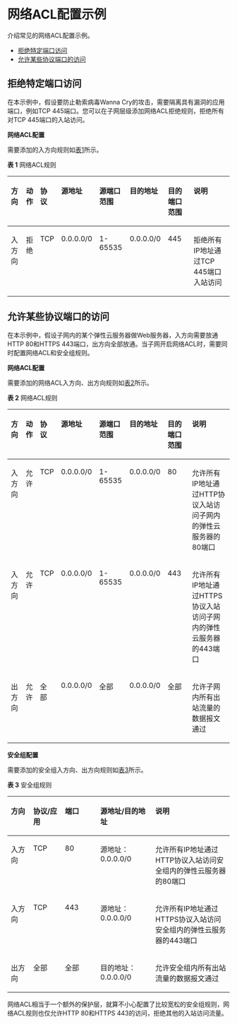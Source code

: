 # 网络ACL配置示例<a name="acl_0002"></a>

介绍常见的网络ACL配置示例。

-   [拒绝特定端口访问](#section11312173319432)
-   [允许某些协议端口的访问](#section61291659102216)

## 拒绝特定端口访问<a name="section11312173319432"></a>

在本示例中，假设要防止勒索病毒Wanna Cry的攻击，需要隔离具有漏洞的应用端口，例如TCP 445端口。您可以在子网层级添加网络ACL拒绝规则，拒绝所有对TCP 445端口的入站访问。

**网络ACL配置**

需要添加的入方向规则如[表1](#table553618145582)所示。

**表 1**  网络ACL规则

<a name="table553618145582"></a>
<table><thead align="left"><tr id="row1536191465810"><th class="cellrowborder" valign="top" width="7.26%" id="mcps1.2.9.1.1"><p id="p6536131425817"><a name="p6536131425817"></a><a name="p6536131425817"></a>方向</p>
</th>
<th class="cellrowborder" valign="top" width="5.779999999999999%" id="mcps1.2.9.1.2"><p id="p1253641416587"><a name="p1253641416587"></a><a name="p1253641416587"></a>动作</p>
</th>
<th class="cellrowborder" valign="top" width="6.859999999999999%" id="mcps1.2.9.1.3"><p id="p5536171415817"><a name="p5536171415817"></a><a name="p5536171415817"></a>协议</p>
</th>
<th class="cellrowborder" valign="top" width="8.93%" id="mcps1.2.9.1.4"><p id="p853691455815"><a name="p853691455815"></a><a name="p853691455815"></a>源地址</p>
</th>
<th class="cellrowborder" valign="top" width="13.950000000000001%" id="mcps1.2.9.1.5"><p id="p8536114165813"><a name="p8536114165813"></a><a name="p8536114165813"></a>源端口范围</p>
</th>
<th class="cellrowborder" valign="top" width="15.75%" id="mcps1.2.9.1.6"><p id="p15536181495819"><a name="p15536181495819"></a><a name="p15536181495819"></a>目的地址</p>
</th>
<th class="cellrowborder" valign="top" width="14.06%" id="mcps1.2.9.1.7"><p id="p135361214105818"><a name="p135361214105818"></a><a name="p135361214105818"></a>目的端口范围</p>
</th>
<th class="cellrowborder" valign="top" width="27.41%" id="mcps1.2.9.1.8"><p id="p85369147584"><a name="p85369147584"></a><a name="p85369147584"></a>说明</p>
</th>
</tr>
</thead>
<tbody><tr id="row20536131455815"><td class="cellrowborder" valign="top" width="7.26%" headers="mcps1.2.9.1.1 "><p id="p175361814165817"><a name="p175361814165817"></a><a name="p175361814165817"></a>入方向</p>
</td>
<td class="cellrowborder" valign="top" width="5.779999999999999%" headers="mcps1.2.9.1.2 "><p id="p1053616146583"><a name="p1053616146583"></a><a name="p1053616146583"></a>拒绝</p>
</td>
<td class="cellrowborder" valign="top" width="6.859999999999999%" headers="mcps1.2.9.1.3 "><p id="p453651419586"><a name="p453651419586"></a><a name="p453651419586"></a>TCP</p>
</td>
<td class="cellrowborder" valign="top" width="8.93%" headers="mcps1.2.9.1.4 "><p id="p153691419583"><a name="p153691419583"></a><a name="p153691419583"></a>0.0.0.0/0</p>
</td>
<td class="cellrowborder" valign="top" width="13.950000000000001%" headers="mcps1.2.9.1.5 "><p id="p5536181412589"><a name="p5536181412589"></a><a name="p5536181412589"></a>1-65535</p>
</td>
<td class="cellrowborder" valign="top" width="15.75%" headers="mcps1.2.9.1.6 "><p id="p8536171495815"><a name="p8536171495815"></a><a name="p8536171495815"></a>0.0.0.0/0</p>
</td>
<td class="cellrowborder" valign="top" width="14.06%" headers="mcps1.2.9.1.7 "><p id="p65360144584"><a name="p65360144584"></a><a name="p65360144584"></a>445</p>
</td>
<td class="cellrowborder" valign="top" width="27.41%" headers="mcps1.2.9.1.8 "><p id="p13536614155813"><a name="p13536614155813"></a><a name="p13536614155813"></a>拒绝所有IP地址通过TCP 445端口入站访问</p>
</td>
</tr>
</tbody>
</table>

## 允许某些协议端口的访问<a name="section61291659102216"></a>

在本示例中，假设子网内的某个弹性云服务器做Web服务器，入方向需要放通HTTP 80和HTTPS 443端口，出方向全部放通。当子网开启网络ACL时，需要同时配置网络ACL和安全组规则。

**网络ACL配置**

需要添加的网络ACL入方向、出方向规则如[表2](#table195634095313)所示。

**表 2**  网络ACL规则

<a name="table195634095313"></a>
<table><thead align="left"><tr id="row56214055319"><th class="cellrowborder" valign="top" width="7.26%" id="mcps1.2.9.1.1"><p id="p16212405538"><a name="p16212405538"></a><a name="p16212405538"></a>方向</p>
</th>
<th class="cellrowborder" valign="top" width="5.779999999999999%" id="mcps1.2.9.1.2"><p id="p1863340165319"><a name="p1863340165319"></a><a name="p1863340165319"></a>动作</p>
</th>
<th class="cellrowborder" valign="top" width="6.859999999999999%" id="mcps1.2.9.1.3"><p id="p10631640155318"><a name="p10631640155318"></a><a name="p10631640155318"></a>协议</p>
</th>
<th class="cellrowborder" valign="top" width="8.93%" id="mcps1.2.9.1.4"><p id="p66324013535"><a name="p66324013535"></a><a name="p66324013535"></a>源地址</p>
</th>
<th class="cellrowborder" valign="top" width="13.950000000000001%" id="mcps1.2.9.1.5"><p id="p1659407534"><a name="p1659407534"></a><a name="p1659407534"></a>源端口范围</p>
</th>
<th class="cellrowborder" valign="top" width="15.75%" id="mcps1.2.9.1.6"><p id="p56554075310"><a name="p56554075310"></a><a name="p56554075310"></a>目的地址</p>
</th>
<th class="cellrowborder" valign="top" width="14.06%" id="mcps1.2.9.1.7"><p id="p106694013537"><a name="p106694013537"></a><a name="p106694013537"></a>目的端口范围</p>
</th>
<th class="cellrowborder" valign="top" width="27.41%" id="mcps1.2.9.1.8"><p id="p66717405533"><a name="p66717405533"></a><a name="p66717405533"></a>说明</p>
</th>
</tr>
</thead>
<tbody><tr id="row196712405536"><td class="cellrowborder" valign="top" width="7.26%" headers="mcps1.2.9.1.1 "><p id="p069124055316"><a name="p069124055316"></a><a name="p069124055316"></a>入方向</p>
</td>
<td class="cellrowborder" valign="top" width="5.779999999999999%" headers="mcps1.2.9.1.2 "><p id="p1670204016533"><a name="p1670204016533"></a><a name="p1670204016533"></a>允许</p>
</td>
<td class="cellrowborder" valign="top" width="6.859999999999999%" headers="mcps1.2.9.1.3 "><p id="p117112409536"><a name="p117112409536"></a><a name="p117112409536"></a>TCP</p>
</td>
<td class="cellrowborder" valign="top" width="8.93%" headers="mcps1.2.9.1.4 "><p id="p10721240185320"><a name="p10721240185320"></a><a name="p10721240185320"></a>0.0.0.0/0</p>
</td>
<td class="cellrowborder" valign="top" width="13.950000000000001%" headers="mcps1.2.9.1.5 "><p id="p7742404539"><a name="p7742404539"></a><a name="p7742404539"></a>1-65535</p>
</td>
<td class="cellrowborder" valign="top" width="15.75%" headers="mcps1.2.9.1.6 "><p id="p177484025315"><a name="p177484025315"></a><a name="p177484025315"></a>0.0.0.0/0</p>
</td>
<td class="cellrowborder" valign="top" width="14.06%" headers="mcps1.2.9.1.7 "><p id="p1211320362012"><a name="p1211320362012"></a><a name="p1211320362012"></a>80</p>
</td>
<td class="cellrowborder" valign="top" width="27.41%" headers="mcps1.2.9.1.8 "><p id="p3772407536"><a name="p3772407536"></a><a name="p3772407536"></a>允许所有IP地址通过HTTP协议入站访问子网内的弹性云服务器的80端口</p>
</td>
</tr>
<tr id="row160981135413"><td class="cellrowborder" valign="top" width="7.26%" headers="mcps1.2.9.1.1 "><p id="p11609119544"><a name="p11609119544"></a><a name="p11609119544"></a>入方向</p>
</td>
<td class="cellrowborder" valign="top" width="5.779999999999999%" headers="mcps1.2.9.1.2 "><p id="p960910113543"><a name="p960910113543"></a><a name="p960910113543"></a>允许</p>
</td>
<td class="cellrowborder" valign="top" width="6.859999999999999%" headers="mcps1.2.9.1.3 "><p id="p96091313540"><a name="p96091313540"></a><a name="p96091313540"></a>TCP</p>
</td>
<td class="cellrowborder" valign="top" width="8.93%" headers="mcps1.2.9.1.4 "><p id="p12609616544"><a name="p12609616544"></a><a name="p12609616544"></a>0.0.0.0/0</p>
</td>
<td class="cellrowborder" valign="top" width="13.950000000000001%" headers="mcps1.2.9.1.5 "><p id="p1760910165412"><a name="p1760910165412"></a><a name="p1760910165412"></a>1-65535</p>
</td>
<td class="cellrowborder" valign="top" width="15.75%" headers="mcps1.2.9.1.6 "><p id="p136093175411"><a name="p136093175411"></a><a name="p136093175411"></a>0.0.0.0/0</p>
</td>
<td class="cellrowborder" valign="top" width="14.06%" headers="mcps1.2.9.1.7 "><p id="p9208174116114"><a name="p9208174116114"></a><a name="p9208174116114"></a>443</p>
</td>
<td class="cellrowborder" valign="top" width="27.41%" headers="mcps1.2.9.1.8 "><p id="p36241816183320"><a name="p36241816183320"></a><a name="p36241816183320"></a>允许所有IP地址通过HTTPS协议入站访问子网内的弹性云服务器的443端口</p>
</td>
</tr>
<tr id="row27210235717"><td class="cellrowborder" valign="top" width="7.26%" headers="mcps1.2.9.1.1 "><p id="p1372192105711"><a name="p1372192105711"></a><a name="p1372192105711"></a>出方向</p>
</td>
<td class="cellrowborder" valign="top" width="5.779999999999999%" headers="mcps1.2.9.1.2 "><p id="p16721823575"><a name="p16721823575"></a><a name="p16721823575"></a>允许</p>
</td>
<td class="cellrowborder" valign="top" width="6.859999999999999%" headers="mcps1.2.9.1.3 "><p id="p1372192145710"><a name="p1372192145710"></a><a name="p1372192145710"></a>全部</p>
</td>
<td class="cellrowborder" valign="top" width="8.93%" headers="mcps1.2.9.1.4 "><p id="p204401137135716"><a name="p204401137135716"></a><a name="p204401137135716"></a>0.0.0.0/0</p>
</td>
<td class="cellrowborder" valign="top" width="13.950000000000001%" headers="mcps1.2.9.1.5 "><p id="p37211215719"><a name="p37211215719"></a><a name="p37211215719"></a>全部</p>
</td>
<td class="cellrowborder" valign="top" width="15.75%" headers="mcps1.2.9.1.6 "><p id="p99971040195713"><a name="p99971040195713"></a><a name="p99971040195713"></a>0.0.0.0/0</p>
</td>
<td class="cellrowborder" valign="top" width="14.06%" headers="mcps1.2.9.1.7 "><p id="p1972114217575"><a name="p1972114217575"></a><a name="p1972114217575"></a>全部</p>
</td>
<td class="cellrowborder" valign="top" width="27.41%" headers="mcps1.2.9.1.8 "><p id="p207214210578"><a name="p207214210578"></a><a name="p207214210578"></a>允许子网内所有出站流量的数据报文通过</p>
</td>
</tr>
</tbody>
</table>

**安全组配置**

需要添加的安全组入方向、出方向规则如[表3](#table30323767195135)所示。

**表 3**  安全组规则

<a name="table30323767195135"></a>
<table><thead align="left"><tr id="row15770184195135"><th class="cellrowborder" valign="top" width="10%" id="mcps1.2.6.1.1"><p id="p1235112172119"><a name="p1235112172119"></a><a name="p1235112172119"></a>方向</p>
</th>
<th class="cellrowborder" valign="top" width="14.330000000000002%" id="mcps1.2.6.1.2"><p id="p2316559195135"><a name="p2316559195135"></a><a name="p2316559195135"></a>协议/应用</p>
</th>
<th class="cellrowborder" valign="top" width="15.879999999999999%" id="mcps1.2.6.1.3"><p id="p32340552195135"><a name="p32340552195135"></a><a name="p32340552195135"></a>端口</p>
</th>
<th class="cellrowborder" valign="top" width="24.759999999999998%" id="mcps1.2.6.1.4"><p id="p2339084195135"><a name="p2339084195135"></a><a name="p2339084195135"></a>源地址/目的地址</p>
</th>
<th class="cellrowborder" valign="top" width="35.03%" id="mcps1.2.6.1.5"><p id="p1096519542911"><a name="p1096519542911"></a><a name="p1096519542911"></a>说明</p>
</th>
</tr>
</thead>
<tbody><tr id="row55248116195135"><td class="cellrowborder" valign="top" width="10%" headers="mcps1.2.6.1.1 "><p id="p153542182110"><a name="p153542182110"></a><a name="p153542182110"></a>入方向</p>
</td>
<td class="cellrowborder" valign="top" width="14.330000000000002%" headers="mcps1.2.6.1.2 "><p id="p45912425195135"><a name="p45912425195135"></a><a name="p45912425195135"></a>TCP</p>
</td>
<td class="cellrowborder" valign="top" width="15.879999999999999%" headers="mcps1.2.6.1.3 "><p id="p46840856195135"><a name="p46840856195135"></a><a name="p46840856195135"></a>80</p>
</td>
<td class="cellrowborder" valign="top" width="24.759999999999998%" headers="mcps1.2.6.1.4 "><p id="p36012962195135"><a name="p36012962195135"></a><a name="p36012962195135"></a>源地址：0.0.0.0/0</p>
</td>
<td class="cellrowborder" valign="top" width="35.03%" headers="mcps1.2.6.1.5 "><p id="p1616504613311"><a name="p1616504613311"></a><a name="p1616504613311"></a>允许所有IP地址通过HTTP协议入站访问安全组内的弹性云服务器的80端口</p>
</td>
</tr>
<tr id="row5566305020026"><td class="cellrowborder" valign="top" width="10%" headers="mcps1.2.6.1.1 "><p id="p1335112162119"><a name="p1335112162119"></a><a name="p1335112162119"></a>入方向</p>
</td>
<td class="cellrowborder" valign="top" width="14.330000000000002%" headers="mcps1.2.6.1.2 "><p id="p3120540920026"><a name="p3120540920026"></a><a name="p3120540920026"></a>TCP</p>
</td>
<td class="cellrowborder" valign="top" width="15.879999999999999%" headers="mcps1.2.6.1.3 "><p id="p5665449220026"><a name="p5665449220026"></a><a name="p5665449220026"></a>443</p>
</td>
<td class="cellrowborder" valign="top" width="24.759999999999998%" headers="mcps1.2.6.1.4 "><p id="p2561110020026"><a name="p2561110020026"></a><a name="p2561110020026"></a>源地址：0.0.0.0/0</p>
</td>
<td class="cellrowborder" valign="top" width="35.03%" headers="mcps1.2.6.1.5 "><p id="p11273949183317"><a name="p11273949183317"></a><a name="p11273949183317"></a>允许所有IP地址通过HTTPS协议入站访问安全组内的弹性云服务器的443端口</p>
</td>
</tr>
<tr id="row711437142712"><td class="cellrowborder" valign="top" width="10%" headers="mcps1.2.6.1.1 "><p id="p31141071272"><a name="p31141071272"></a><a name="p31141071272"></a>出方向</p>
</td>
<td class="cellrowborder" valign="top" width="14.330000000000002%" headers="mcps1.2.6.1.2 "><p id="p711457182715"><a name="p711457182715"></a><a name="p711457182715"></a>全部</p>
</td>
<td class="cellrowborder" valign="top" width="15.879999999999999%" headers="mcps1.2.6.1.3 "><p id="p1011487182717"><a name="p1011487182717"></a><a name="p1011487182717"></a>全部</p>
</td>
<td class="cellrowborder" valign="top" width="24.759999999999998%" headers="mcps1.2.6.1.4 "><p id="p20126774286"><a name="p20126774286"></a><a name="p20126774286"></a>目的地址：0.0.0.0/0</p>
</td>
<td class="cellrowborder" valign="top" width="35.03%" headers="mcps1.2.6.1.5 "><p id="p20965751299"><a name="p20965751299"></a><a name="p20965751299"></a>允许安全组内所有出站流量的数据报文通过</p>
</td>
</tr>
</tbody>
</table>

网络ACL相当于一个额外的保护层，就算不小心配置了比较宽松的安全组规则，网络ACL规则也仅允许HTTP 80和HTTPS 443的访问，拒绝其他的入站访问流量。

